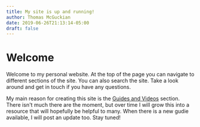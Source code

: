 ```yaml
---
title: My site is up and running!
author: Thomas McGuckian
date: 2019-06-26T21:13:14-05:00
draft: false
---
```


# Welcome

Welcome to my personal website. At the top of the page you can navigate to different sections of the site. You can also search the site. Take a look around and get in touch if you have any questions.  

My main reason for creating this site is the [Guides and Videos](/courses) section. There isn't much there are the moment, but over time I will grow this into a resource that will hopefully be helpful to many. When there is a new gudie available, I will post an update too. Stay tuned!
